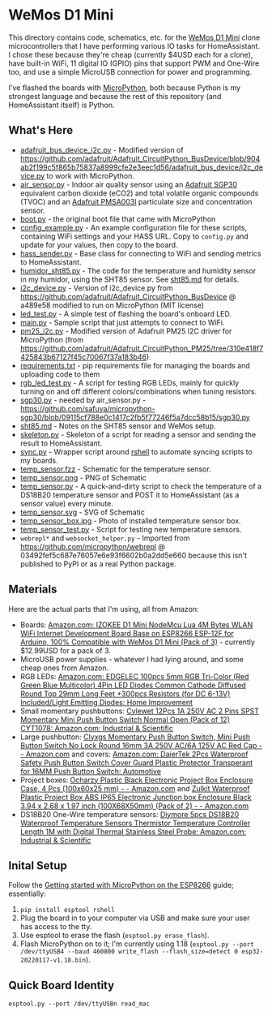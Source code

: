 # WeMos D1 Mini

This directory contains code, schematics, etc. for the [WeMos D1 Mini](https://wiki.wemos.cc/products:d1:d1_mini) clone microcontrollers that I have performing various IO tasks for HomeAssistant. I chose these because they're cheap (currently $4USD each for a clone), have built-in WiFi, 11 digital IO (GPIO) pins that support PWM and One-Wire too, and use a simple MicroUSB connection for power and programming.

I've flashed the boards with [MicroPython](https://micropython.org/), both because Python is my strongest language and because the rest of this repository (and HomeAssistant itself) is Python.

## What's Here

* [adafruit_bus_device_i2c.py](adafruit_bus_device_i2c.py) - Modified version of https://github.com/adafruit/Adafruit_CircuitPython_BusDevice/blob/904ab2f199c5f865b75837a8999cfe2e3eec1d56/adafruit_bus_device/i2c_device.py to work with MicroPython.
* [air_sensor.py](air_sensor.py) - Indoor air quality sensor using an [Adafruit SGP30](https://www.adafruit.com/product/3709) equivalent carbon dioxide (eCO2) and total volatile organic compounds (TVOC) and an [Adafruit PMSA003I](https://www.adafruit.com/product/4632) particulate size and concentration sensor.
* [boot.py](boot.py) - the original boot file that came with MicroPython
* [config_example.py](config_example.py) - An example configuration file for these scripts, containing WiFi settings and your HASS URL. Copy to ``config.py`` and update for your values, then copy to the board.
* [hass_sender.py](hass_sender.py) - Base class for connecting to WiFi and sending metrics to HomeAssistant.
* [humidor_sht85.py](humidor_sht85.py) - The code for the temperature and humidity sensor in my humidor, using the SHT85 sensor. See [sht85.md](sht85.md) for details.
* [i2c_device.py](i2c_device.py) - Version of i2c_device.py from https://github.com/adafruit/Adafruit_CircuitPython_BusDevice @ a489e58 modified to run on MicroPython (MIT license)
* [led_test.py](led_test.py) - A simple test of flashing the board's onboard LED.
* [main.py](main.py) - Sample script that just attempts to connect to WiFi.
* [pm25_i2c.py](pm25_i2c.py) - Modified version of Adafruit PM25 I2C driver for MicroPython (from https://github.com/adafruit/Adafruit_CircuitPython_PM25/tree/310e418f7425843b67127f45c70067f37a183b46).
* [requirements.txt](requirements.txt) - pip requirements file for managing the boards and uploading code to them
* [rgb_led_test.py](rgb_led_test.py) - A script for testing RGB LEDs, mainly for quickly turning on and off different colors/combinations when tuning resistors.
* [sgp30.py](sgp30.py) - needed by air_sensor.py - https://github.com/safuya/micropython-sgp30/blob/09115cf788e0c1417c2fb5f77246f5a7dcc58b15/sgp30.py
* [sht85.md](sht85.md) - Notes on the SHT85 sensor and WeMos setup.
* [skeleton.py](skeleton.py) - Skeleton of a script for reading a sensor and sending the result to HomeAssistant.
* [sync.py](sync.py) - Wrapper script around [rshell](https://github.com/dhylands/rshell) to automate syncing scripts to my boards.
* [temp_sensor.fzz](temp_sensor.fzz) - Schematic for the temperature sensor.
* [temp_sensor.png](temp_sensor.png) - PNG of Schematic
* [temp_sensor.py](temp_sensor.py) - A quick-and-dirty script to check the temperature of a DS18B20 temperature sensor and POST it to HomeAssistant (as a sensor value) every minute.
* [temp_sensor.svg](temp_sensor.svg) - SVG of Schematic
* [temp_sensor_box.jpg](temp_sensor_box.jpg) - Photo of installed temperature sensor box.
* [temp_sensor_test.py](temp_sensor_test.py) - Script for testing new temperature sensors.
* ``webrepl*`` and ``websocket_helper.py`` - Imported from https://github.com/micropython/webrepl @ 03492fef5c687e76057e6e93f6602b0a2dd5e660 because this isn't published to PyPI or as a real Python package.

## Materials

Here are the actual parts that I'm using, all from Amazon:

* Boards: [Amazon.com: IZOKEE D1 Mini NodeMcu Lua 4M Bytes WLAN WiFi Internet Development Board Base on ESP8266 ESP-12F for Arduino, 100% Compatible with WeMos D1 Mini (Pack of 3)](https://www.amazon.com/gp/product/B076F53B6S/ref=ppx_yo_dt_b_asin_title_o03_s00?ie=UTF8&psc=1) - currently $12.99USD for a pack of 3.
* MicroUSB power supplies - whatever I had lying around, and some cheap ones from Amazon.
* RGB LEDs: [Amazon.com: EDGELEC 100pcs 5mm RGB Tri-Color (Red Green Blue Multicolor) 4Pin LED Diodes Common Cathode Diffused Round Top 29mm Long Feet +300pcs Resistors (for DC 6-13V) Included/Light Emitting Diodes: Home Improvement](https://www.amazon.com/gp/product/B077XGF3YR/ref=ppx_od_dt_b_asin_title_s00?ie=UTF8&psc=1)
* Small momentary pushbuttons: [Cylewet 12Pcs 1A 250V AC 2 Pins SPST Momentary Mini Push Button Switch Normal Open (Pack of 12) CYT1078: Amazon.com: Industrial & Scientific](https://www.amazon.com/gp/product/B0752RMB7Q/ref=ppx_yo_dt_b_asin_title_o01_s00?ie=UTF8&psc=1)
* Large pushbutton: [Clyxgs Momentary Push Button Switch, Mini Push Button Switch No Lock Round 16mm 3A 250V AC/6A 125V AC Red Cap - - Amazon.com](https://www.amazon.com/gp/product/B07L1L5MZ3/ref=ppx_yo_dt_b_asin_title_o06_s00?ie=UTF8&psc=1) and covers: [Amazon.com: DaierTek 2Pcs Waterproof Safety Push Button Switch Cover Guard Plastic Protector Transperant for 16MM Push Button Switch: Automotive](https://www.amazon.com/gp/product/B07VF4F9JL/ref=ppx_yo_dt_b_asin_title_o07_s00?ie=UTF8&psc=1)
* Project boxes: [Ocharzy Plastic Black Electronic Project Box Enclosure Case, 4 Pcs (100x60x25 mm) - - Amazon.com](https://www.amazon.com/gp/product/B01EWXIJBM/ref=ppx_yo_dt_b_asin_title_o05_s00?ie=UTF8&psc=1) and [Zulkit Waterproof Plastic Project Box ABS IP65 Electronic Junction box Enclosure Black 3.94 x 2.68 x 1.97 inch (100X68X50mm) (Pack of 2) - - Amazon.com](https://www.amazon.com/gp/product/B07RTYYHK7/ref=ppx_yo_dt_b_asin_title_o05_s00?ie=UTF8&psc=1)
* DS18B20 One-Wire temperature sensors: [Diymore 5pcs DS18B20 Waterproof Temperature Sensors Thermistor Temperature Controller Length 1M with Digital Thermal Stainless Steel Probe: Amazon.com: Industrial & Scientific](https://www.amazon.com/gp/product/B01JKVRVNI/ref=ppx_yo_dt_b_asin_title_o02_s00?ie=UTF8&psc=1)

## Inital Setup

Follow the [Getting started with MicroPython on the ESP8266](https://docs.micropython.org/en/latest/esp8266/tutorial/intro.html#intro) guide; essentially:

1. ``pip install esptool rshell``
2. Plug the board in to your computer via USB and make sure your user has access to the tty.
3. Use esptool to erase the flash (``esptool.py erase_flash``).
4. Flash MicroPython on to it; I'm currently using 1.18 (``esptool.py --port /dev/ttyUSB4 --baud 460800 write_flash --flash_size=detect 0 esp32-20220117-v1.18.bin``).

## Quick Board Identity

``esptool.py --port /dev/ttyUSBn read_mac``
